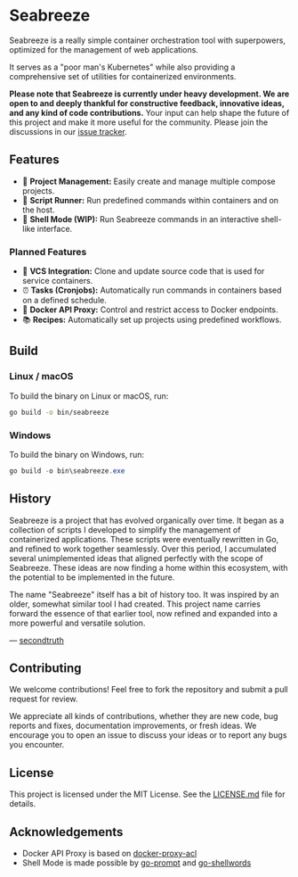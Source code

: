 # Seabreeze

Seabreeze is a really simple container orchestration tool with superpowers, optimized for the management of web applications.

It serves as a "poor man's Kubernetes" while also providing a comprehensive set of utilities for containerized environments.

**Please note that Seabreeze is currently under heavy development. We are open to and deeply thankful for constructive feedback, innovative ideas, and any kind of code contributions.** Your input can help shape the future of this project and make it more useful for the community. Please join the discussions in our [issue tracker](https://github.com/seabreeze-project/seabreeze/issues).

## Features

- 🚀 **Project Management:** Easily create and manage multiple compose projects.
- 📜 **Script Runner:** Run predefined commands within containers and on the host.
- 🐚 **Shell Mode (WIP):** Run Seabreeze commands in an interactive shell-like interface.

### Planned Features

- 🔀 **VCS Integration:** Clone and update source code that is used for service containers.
- ⏰ **Tasks (Cronjobs):** Automatically run commands in containers based on a defined schedule.
- 🔐 **Docker API Proxy:** Control and restrict access to Docker endpoints.
- 📚 **Recipes:** Automatically set up projects using predefined workflows.

## Build

### Linux / macOS

To build the binary on Linux or macOS, run:

```bash
go build -o bin/seabreeze
```

### Windows

To build the binary on Windows, run:

```powershell
go build -o bin\seabreeze.exe
```

## History

Seabreeze is a project that has evolved organically over time. It began as a collection of scripts I developed to simplify the management of containerized applications. These scripts were eventually rewritten in Go, and refined to work together seamlessly. Over this period, I accumulated several unimplemented ideas that aligned perfectly with the scope of Seabreeze. These ideas are now finding a home within this ecosystem, with the potential to be implemented in the future.

The name "Seabreeze" itself has a bit of history too. It was inspired by an older, somewhat similar tool I had created. This project name carries forward the essence of that earlier tool, now refined and expanded into a more powerful and versatile solution.

— [secondtruth](https://github.com/secondtruth)

## Contributing

We welcome contributions! Feel free to fork the repository and submit a pull request for review.

We appreciate all kinds of contributions, whether they are new code, bug reports and fixes, documentation improvements, or fresh ideas. We encourage you to open an issue to discuss your ideas or to report any bugs you encounter.

## License

This project is licensed under the MIT License. See the [LICENSE.md](LICENSE.md) file for details.

## Acknowledgements

- Docker API Proxy is based on [docker-proxy-acl](https://github.com/titpetric/docker-proxy-acl)
- Shell Mode is made possible by [go-prompt](https://github.com/c-bata/go-prompt) and [go-shellwords](https://github.com/mattn/go-shellwords)

